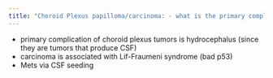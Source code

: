 ```yaml
---
title: "Choroid Plexus papilloma/carcinoma: - what is the primary complication? - carcinoma type is associated with what syndrome? - how does this tumor met?"
---
```

- primary complication of choroid plexus tumors is hydrocephalus (since they are tumors that produce CSF)
- carcinoma is associated with Lif-Fraumeni syndrome (bad p53)
- Mets via CSF seeding

